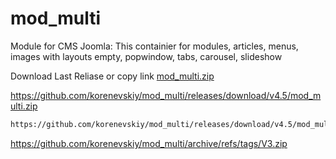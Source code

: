 # mod_multi
Module for CMS Joomla: This containier for modules, articles, menus, images with layouts empty, popwindow, tabs, carousel, slideshow

Download Last Reliase or copy link [mod_multi.zip](https://github.com/korenevskiy/mod_multi/zipball/master)

https://github.com/korenevskiy/mod_multi/releases/download/v4.5/mod_multi.zip
```HTML
https://github.com/korenevskiy/mod_multi/releases/download/v4.5/mod_multi.zip
```

https://github.com/korenevskiy/mod_multi/archive/refs/tags/V3.zip
